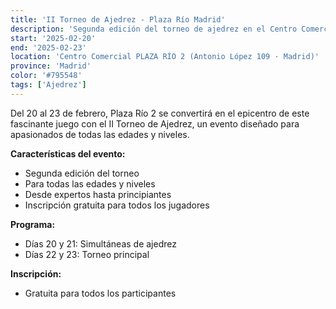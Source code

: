 ```yaml
---
title: 'II Torneo de Ajedrez - Plaza Río Madrid'
description: 'Segunda edición del torneo de ajedrez en el Centro Comercial Plaza Río 2 de Madrid.'
start: '2025-02-20'
end: '2025-02-23'
location: 'Centro Comercial PLAZA RÍO 2 (Antonio López 109 · Madrid)'
province: 'Madrid'
color: '#795548'
tags: ['Ajedrez']
---
```


Del 20 al 23 de febrero, Plaza Río 2 se convertirá en el epicentro de este fascinante juego con el II Torneo de Ajedrez, un evento diseñado para apasionados de todas las edades y niveles.

**Características del evento:**
- Segunda edición del torneo
- Para todas las edades y niveles
- Desde expertos hasta principiantes
- Inscripción gratuita para todos los jugadores

**Programa:**
- Días 20 y 21: Simultáneas de ajedrez
- Días 22 y 23: Torneo principal

**Inscripción:**
- Gratuita para todos los participantes
